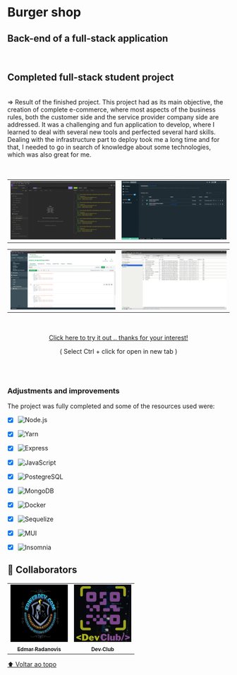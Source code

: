# Burger shop 
## Back-end of a full-stack application
<br>
<h2>Completed full-stack student project</h2>
<br>
=> Result of the finished project. This project had as its main objective, the creation of complete e-commerce, 
where most aspects of the business rules, both the customer side and the service provider company side are addressed.
It was a challenging and fun application to develop, where I learned to deal with several new tools and perfected several hard skills.
Dealing with the infrastructure part to deploy took me a long time and for that, I needed to go in search of knowledge about some technologies,
which was also great for me.
<br>
<br>
<br>
<table align="center">
  <tr>
    <td>
      <img alt="page-gif" width="450px" src="src/assets/github/_Print insomnia.png">
    </td>
    <td>
      <img alt="page-gif" width="450px" src="src/assets/github/_Print docker.png">
    </td>
  </tr>
</table>
<table align="center">
  <tr>
    <td>
      <img alt="page-gif" width="450px" src="src/assets/github/_Print mongodb.png">
    </td>
    <td>
      <img alt="page-gif" width="450px" src="src/assets/github/_Print postgres.png">
    </td>
  </tr>
</table>
<br>
<br>
<div align="center">
 <a href="https://e-commerce-burgershop.onrender.com" >Click here to try it out .. thanks for your interest!</a>
 <p>( Select Ctrl + click for open in new tab )</p>
</div>

 <br>
 <br>


### Adjustments and improvements

The project was fully completed and some of the resources used were:

- [x] ![Node.js](https://img.shields.io/badge/-Node.js-333333?style=flat&logo=Node.js)
- [x] ![Yarn](https://img.shields.io/badge/-Yarn-333333?style=flat&logo=Yarn)
- [x] ![Express](https://img.shields.io/badge/-Express-333333?style=flat&logo=express)
- [x] ![JavaScript](https://img.shields.io/badge/-JavaScript-333333?style=flat&logo=javascript)
- [x] ![PostegreSQL](https://img.shields.io/badge/-PostgreSQL-333333?style=flat&logo=PostgreSQL)
- [x] ![MongoDB](https://img.shields.io/badge/-MongoDB-333333?style=flat&logo=mongoDB)
- [x] ![Docker](https://img.shields.io/badge/-Docker-333333?style=flat&logo=docker)
- [x] ![Sequelize](https://img.shields.io/badge/-Sequelize-333333?style=flat&logo=Sequelize)
- [x] ![MUI](https://img.shields.io/badge/-MUI-333333?style=flat&logo=MUI)
- [x] ![Insomnia](https://img.shields.io/badge/-Insomnia-333333?style=flat&logo=Insomnia)


## 🤝 Collaborators

<table>
  <tr>
    <td align="center">
      <a href="https://www.linkedin.com/in/edmar-radanovis-0130b611a/">
        <img src="src/assets/github/foto perfil.png" width="130px;"height="130px;" alt="Foto de Edmar Radanovis"/><br>
      <sub>
        <b>Edmar Radanovis</b>
      </sub>
      </a>
    </td>
    <td align="center">
      <a href="https://rodolfomori.com.br/devclub/">
        <img src="src/assets/github/_DevClub.png" width="130px;" height="130px;" alt="Logo Dev Club"/><br>
      <sub>
        <b>Dev Club</b>
      </sub>
      </a>
    </td>
  </tr>
</table>

[⬆ Voltar ao topo](#burger-shop)<br>
